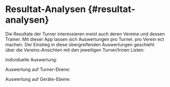 # Resultat-Analysen {#resultat-analysen}

Die Resultate der Turner interessieren meist auch deren Vereine und dessen Trainer. Mit dieser App lassen sich Auswertungen pro Turner, pro Verein ect machen. Der Einstieg in diese übergreifenden Auswertungen geschieht über die Vereins-Ansichten mit den jeweiligen Turner/Innen Listen:

Individuelle Auswertung:

Auswertung auf Turner-Ebene:

Auswertung auf Geräte-Ebene: